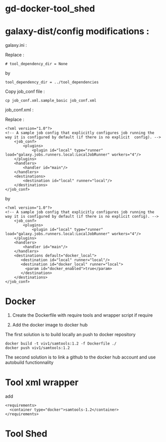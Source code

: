 # gd-docker-tool_shed

# galaxy-dist/config modifications :

galaxy.ini :

Replace : 

```
# tool_dependency_dir = None
```

by

```
tool_dependency_dir = ../tool_dependencies
```

Copy job_conf file :

```
cp job_conf.xml.sample_basic job_conf.xml
```

job_conf.xml :

Replace : 

```
<?xml version="1.0"?>
<!-- A sample job config that explicitly configures job running the way it is configured by default (if there is no explicit  config). -->
    <job_conf>
        <plugins>
            <plugin id="local" type="runner" load="galaxy.jobs.runners.local:LocalJobRunner" workers="4"/>
    </plugins>
    <handlers>
        <handler id="main"/>
    </handlers>
    <destinations>
        <destination id="local" runner="local"/>
    </destinations>
</job_conf>
```

by

```
<?xml version="1.0"?>
<!-- A sample job config that explicitly configures job running the way it is configured by default (if there is no explicit config). -->
    <job_conf>
        <plugins>
            <plugin id="local" type="runner" load="galaxy.jobs.runners.local:LocalJobRunner" workers="4"/>
    </plugins>
    <handlers>
        <handler id="main"/>
    </handlers>
    <destinations default="docker_local">
       <destination id="local" runner="local"/>
       <destination id="docker_local" runner="local">
         <param id="docker_enabled">true</param>
       </destination>
    </destinations>
</job_conf>
```

# Docker

1. Create the Dockerfile with require tools and wrapper script if require

2. Add the docker image to docker hub

The first solution is to build locally an push to docker repository
 ```
docker build -t viv1/samtools:1.2 -f Dockerfile ./
docker push viv1/samtools:1.2
 ```

The second solution is to link a github to the docker hub account and use autobuild functionnality

# Tool xml wrapper

add 

```
<requirements>
  <container type="docker">samtools-1.2</container>
</requirements>
```

# Tool Shed 





